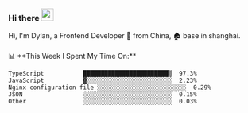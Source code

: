 ### Hi there <img src="https://media.giphy.com/media/hvRJCLFzcasrR4ia7z/giphy.gif" width="25px">

<!-- ![visitors](https://visitor-badge.glitch.me/badge?page_id=dislfyer.dislfyer) --!>

Hi, I'm Dylan, a Frontend Developer 🚀 from China, 🏠 base in shanghai.
<br/>
<br/>

📊 **This Week I Spent My Time On:**


<!--START_SECTION:waka-->

```text
TypeScript           ████████████████████████▒  97.3%
JavaScript           ▓░░░░░░░░░░░░░░░░░░░░░░░░  2.23%
Nginx configuration file ░░░░░░░░░░░░░░░░░░░░░░░░░  0.29%
JSON                 ░░░░░░░░░░░░░░░░░░░░░░░░░  0.15%
Other                ░░░░░░░░░░░░░░░░░░░░░░░░░  0.03%
```

<!--END_SECTION:waka-->

<!--
**About Me:**
 -->
